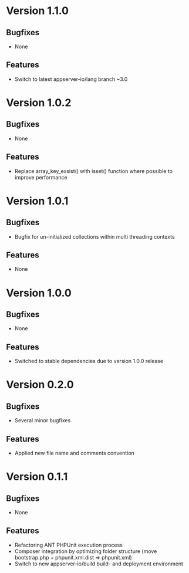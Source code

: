 # Version 1.1.0

## Bugfixes

* None

## Features

* Switch to latest appserver-io/lang branch ~3.0

# Version 1.0.2

## Bugfixes

* None

## Features

* Replace array_key_exsist() with isset() function where possible to improve performance

# Version 1.0.1

## Bugfixes

* Bugfix for un-initialized collections within multi threading contexts

## Features

* None

# Version 1.0.0

## Bugfixes

* None

## Features

* Switched to stable dependencies due to version 1.0.0 release

# Version 0.2.0

## Bugfixes

* Several minor bugfixes

## Features

* Applied new file name and comments convention

# Version 0.1.1

## Bugfixes

* None

## Features

* Refactoring ANT PHPUnit execution process
* Composer integration by optimizing folder structure (move bootstrap.php + phpunit.xml.dist => phpunit.xml)
* Switch to new appserver-io/build build- and deployment environment